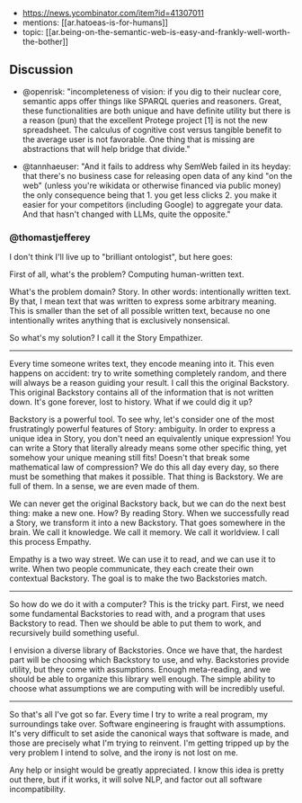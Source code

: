 
- https://news.ycombinator.com/item?id=41307011
- mentions: [[ar.hatoeas-is-for-humans]]
- topic: [[ar.being-on-the-semantic-web-is-easy-and-frankly-well-worth-the-bother]]

## Discussion

- @openrisk: "incompleteness of vision: if you dig to their nuclear core, semantic apps offer things like SPARQL queries and reasoners. Great, these functionalities are both unique and have definite utility but there is a reason (pun) that the excellent Protege project [1] is not the new spreadsheet. The calculus of cognitive cost versus tangible benefit to the average user is not favorable. One thing that is missing are abstractions that will help bridge that divide."
  
- @tannhaeuser: "And it fails to address why SemWeb failed in its heyday: that there's no business case for releasing open data of any kind "on the web" (unless you're wikidata or otherwise financed via public money) the only consequence being that 1. you get less clicks 2. you make it easier for your competitors (including Google) to aggregate your data. And that hasn't changed with LLMs, quite the opposite."


### @thomastjefferey

I don't think I'll live up to "brilliant ontologist", but here goes:

First of all, what's the problem? Computing human-written text.

What's the problem domain? Story. In other words: intentionally written text. By that, I mean text that was written to express some arbitrary meaning. This is smaller than the set of all possible written text, because no one intentionally writes anything that is exclusively nonsensical.

So what's my solution? I call it the Story Empathizer.

---

Every time someone writes text, they encode meaning into it. This even happens on accident: try to write something completely random, and there will always be a reason guiding your result. I call this the original Backstory. This original Backstory contains all of the information that is not written down. It's gone forever, lost to history. What if we could dig it up?

Backstory is a powerful tool. To see why, let's consider one of the most frustratingly powerful features of Story: ambiguity. In order to express a unique idea in Story, you don't need an equivalently unique expression! You can write a Story that literally already means some other specific thing, yet somehow your unique meaning still fits! Doesn't that break some mathematical law of compression? We do this all day every day, so there must be something that makes it possible. That thing is Backstory. We are full of them. In a sense, we are even made of them.

We can never get the original Backstory back, but we can do the next best thing: make a new one. How? By reading Story. When we successfully read a Story, we transform it into a new Backstory. That goes somewhere in the brain. We call it knowledge. We call it memory. We call it worldview. I call this process Empathy.

Empathy is a two way street. We can use it to read, and we can use it to write. When two people communicate, they each create their own contextual Backstory. The goal is to make the two Backstories match.

---

So how do we do it with a computer? This is the tricky part. First, we need some fundamental Backstories to read with, and a program that uses Backstory to read. Then we should be able to put them to work, and recursively build something useful.

I envision a diverse library of Backstories. Once we have that, the hardest part will be choosing which Backstory to use, and why. Backstories provide utility, but they come with assumptions. Enough meta-reading, and we should be able to organize this library well enough. The simple ability to choose what assumptions we are computing with will be incredibly useful.

---

So that's all I've got so far. Every time I try to write a real program, my surroundings take over. Software engineering is fraught with assumptions. It's very difficult to set aside the canonical ways that software is made, and those are precisely what I'm trying to reinvent. I'm getting tripped up by the very problem I intend to solve, and the irony is not lost on me.

Any help or insight would be greatly appreciated. I know this idea is pretty out there, but if it works, it will solve NLP, and factor out all software incompatibility.